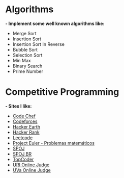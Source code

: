 # Algorithms

**- Implement some well known algorithms like:**

- Merge Sort
- Insertion Sort
- Insertion Sort In Reverse
- Bubble Sort
- Selection Sort
- Min Max
- Binary Search
- Prime Number

# Competitive Programming

**- Sites I like:**

- [Code Chef](https://www.codechef.com/)
- [Codeforces](codeforces.com)
- [Hacker Earth](https://www.hackerearth.com/)
- [Hacker Rank](https://www.hackerrank.com/)
- [Leetcode](https://leetcode.com)
- [Project Euler - Problemas matemáticos](https://projecteuler.net/)
- [SPOJ](http://www.spoj.com/)
- [SPOJ BR](http://br.spoj.com/)
- [TopCoder](https://www.topcoder.com/)
- [URI Online Judge](urionlinejudge.com.br)
- [UVa Online Judge](https://uva.onlinejudge.org/)
